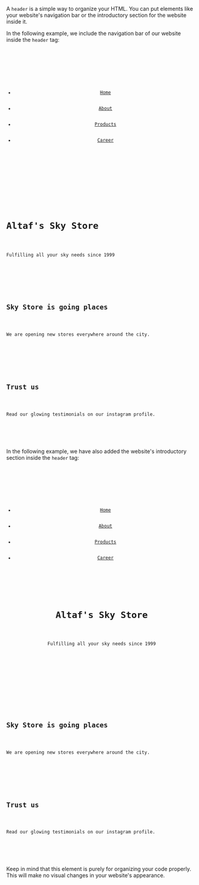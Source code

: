 A `header` is a simple way to organize your
HTML. You can put elements like your website's
navigation bar or the introductory section
for the website inside it.

In the following example, we
include the navigation bar of
our website inside the `header`
tag:

<codeblock language="html" type="lesson">
<code>
<body>
    <header>
        <ul>
            <li><a href="/home">Home</a></li>
            <li><a href="/about">About</a></li>
            <li><a href="/products">Products</a></li>
            <li><a href="/career">Career</a></li>
        </ul>
    </header>
    <div>
        <h1>Altaf's Sky Store</h1>
        <p>Fulfilling all your sky needs since 1999</p>
    </div>
    <div>
        <h2>Sky Store is going places</h2>
        <p>We are opening new stores everywhere around the city.</p>
    </div>
    <div>
        <h2>Trust us</h2>
        <p>Read our glowing testimonials on our instagram profile.</p>
    </div>
</body>
</code>
</codeblock>

In the following example, we have
also added the website's introductory
section inside the `header` tag:

<codeblock language="html" type="lesson">
<code>
<body>
    <header>
        <ul>
            <li><a href="/home">Home</a></li>
            <li><a href="/about">About</a></li>
            <li><a href="/products">Products</a></li>
            <li><a href="/career">Career</a></li>
        </ul>
        <div>
            <h1>Altaf's Sky Store</h1>
            <p>Fulfilling all your sky needs since 1999</p>
        </div>
    </header>
    <div>
        <h2>Sky Store is going places</h2>
        <p>We are opening new stores everywhere around the city.</p>
    </div>
    <div>
        <h2>Trust us</h2>
        <p>Read our glowing testimonials on our instagram profile.</p>
    </div>
</body>
</code>
</codeblock>

Keep in mind that this element is
purely for organizing your code properly.
This will make no visual changes
in your website's appearance.